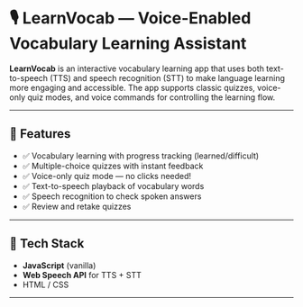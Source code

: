# 🎙️ LearnVocab — Voice-Enabled Vocabulary Learning Assistant

**LearnVocab** is an interactive vocabulary learning app that uses both text-to-speech (TTS) and speech recognition (STT) to make language learning more engaging and accessible. The app supports classic quizzes, voice-only quiz modes, and voice commands for controlling the learning flow.

---

## 🚀 Features

- ✅ Vocabulary learning with progress tracking (learned/difficult)
- ✅ Multiple-choice quizzes with instant feedback
- ✅ Voice-only quiz mode — no clicks needed!
- ✅ Text-to-speech playback of vocabulary words
- ✅ Speech recognition to check spoken answers
- ✅ Review and retake quizzes

---

## 🎯 Tech Stack

- **JavaScript** (vanilla)
- **Web Speech API** for TTS + STT
- HTML / CSS 

---


